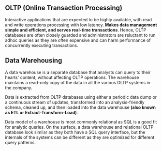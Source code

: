 ## OLTP (Online Transaction Processing)

Interactive applications that are expected to be highly available, with read and write operations processing with low latency. **Makes data management simple and efficient, and serves real-time transactions**. Hence, OLTP databases are often closely guarded and administrators are reluctant to run adhoc queries as they are often expensive and can harm performance of concurrently executing transactions.

## Data Warehousing

A data warehouse is a separate database that analysts can query to their hearts' content, without affecting OLTP operations. The warehouse maintains a read-only copy of the data in all the various OLTP systems in the company.

Data is extracted from OLTP databases using either a periodic data dump or a continuous stream of updates, transformed into an analysis-friendly schema, cleaned up, and then loaded into the data warehouse **(also known as ETL or Extract-Transform-Load)**.

Data model of a warehouse is most commonly relational as SQL is a good fit for analytic queries. On the surface, a data warehouse and relational OLTP database look similar as they both have a SQL query interface, but the internals of the systems can be different as they are optimized for different query patterns.
